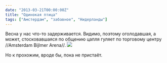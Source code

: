 ```yaml
---
date: "2013-03-21T00:00:00Z"
title: "Одинокая птица"
tags: ["Амстердам", "забавное", "Нидерланды"]
---
```


Весна у нас что-то задерживается. Видимо, поэтому оголодавшая, а может, стосковавшаяся по общению цапля гуляет по торговому центру //Amsterdam Bijlmer Arena//.
![](img:1.bp.blogspot.com/-wNA6Q8tcTAs/UUsPA52GzMI/AAAAAAAAWvk/DKA0_5YHrtg/s1600/20130320_132904.picasaweb.jpg:a)

Но к прохожим, вроде бы, пока не пристаёт.
